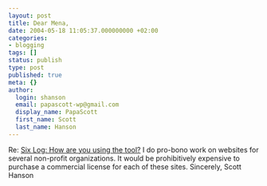 ```yaml
---
layout: post
title: Dear Mena,
date: 2004-05-18 11:05:37.000000000 +02:00
categories:
- blogging
tags: []
status: publish
type: post
published: true
meta: {}
author:
  login: shanson
  email: papascott-wp@gmail.com
  display_name: PapaScott
  first_name: Scott
  last_name: Hanson
---
```

<p>Re: <a title="Six Log: How are you using the tool?" href="http://www.sixapart.com/log/2004/05/how_are_you_usi.shtml">Six Log: How are you using the tool?</a> I do pro-bono work on websites for several non-profit organizations. It would be prohibitively expensive to purchase a commercial license for each of these sites. Sincerely, Scott Hanson</p>
